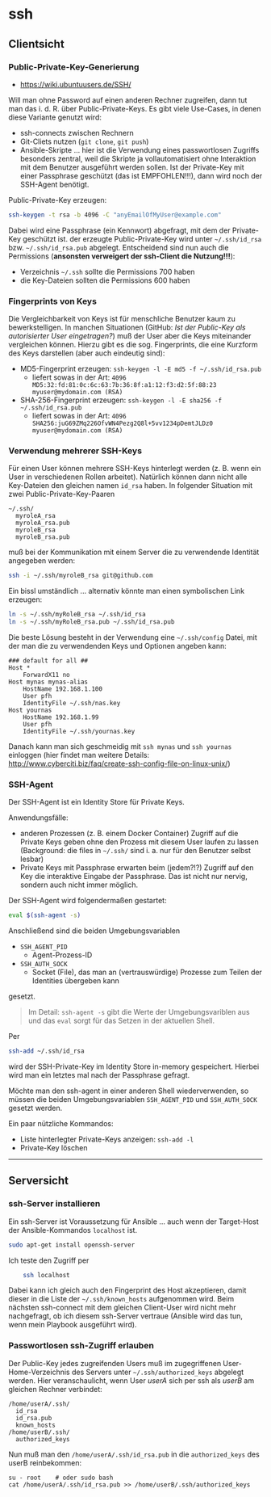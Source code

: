 # ssh

## Clientsicht

### Public-Private-Key-Generierung

* https://wiki.ubuntuusers.de/SSH/

Will man ohne Password auf einen anderen Rechner zugreifen, dann tut man das i. d. R. über Public-Private-Keys. Es gibt viele Use-Cases, in denen diese Variante genutzt wird:

* ssh-connects zwischen Rechnern
* Git-Cliets nutzen (``git clone``, ``git push``)
* Ansible-Skripte ... hier ist die Verwendung eines passwortlosen Zugriffs besonders zentral, weil die Skripte ja vollautomatisiert ohne Interaktion mit dem Benutzer ausgeführt werden sollen. Ist der Private-Key mit einer Passphrase geschützt (das ist EMPFOHLEN!!!), dann wird noch der SSH-Agent benötigt.

Public-Private-Key erzeugen:

```bash
ssh-keygen -t rsa -b 4096 -C "anyEmailOfMyUser@example.com"
```

Dabei wird eine Passphrase (ein Kennwort) abgefragt, mit dem der Private-Key geschützt ist. der erzeugte Public-Private-Key wird unter ``~/.ssh/id_rsa`` bzw. ``~/.ssh/id_rsa.pub`` abgelegt. Entscheidend sind nun auch die Permissions (**ansonsten verweigert der ssh-Client die Nutzung!!!**):

* Verzeichnis ``~/.ssh`` sollte die Permissions 700 haben
* die Key-Dateien sollten die Permissions 600 haben

### Fingerprints von Keys

Die Vergleichbarkeit von Keys ist für menschliche Benutzer kaum zu bewerkstelligen. In manchen Situationen (GitHub: *Ist der Public-Key als autorisierter User eingetragen?*) muß der User aber die Keys miteinander vergleichen können. Hierzu gibt es die sog. Fingerprints, die eine Kurzform des Keys darstellen (aber auch eindeutig sind):

* MD5-Fingerprint erzeugen: ``ssh-keygen -l -E md5 -f ~/.ssh/id_rsa.pub``
  * liefert sowas in der Art: ``4096 MD5:32:fd:81:0c:6c:63:7b:36:8f:a1:12:f3:d2:5f:88:23 myuser@mydomain.com (RSA)``
* SHA-256-Fingerprint erzeugen: ``ssh-keygen -l -E sha256 -f ~/.ssh/id_rsa.pub``
  * liefert sowas in der Art: ``4096 SHA256:juG69ZMq226OfvWN4Pezg2Q8l+5vv1234pDemtJLDz0 myuser@mydomain.com (RSA)``

### Verwendung mehrerer SSH-Keys

Für einen User können mehrere SSH-Keys hinterlegt werden (z. B. wenn ein User in verschiedenen Rollen arbeitet). Natürlich können dann nicht alle Key-Dateien den gleichen namen ``id_rsa`` haben. In folgender Situation mit zwei Public-Private-Key-Paaren

    ~/.ssh/
      myroleA_rsa
      myroleA_rsa.pub
      myroleB_rsa
      myroleB_rsa.pub
      
muß bei der Kommunikation mit einem Server die zu verwendende Identität angegeben werden:

```bash
ssh -i ~/.ssh/myroleB_rsa git@github.com
```

Ein bissl umständlich ... alternativ könnte man einen symbolischen Link erzeugen:

```bash
ln -s ~/.ssh/myRoleB_rsa ~/.ssh/id_rsa
ln -s ~/.ssh/myRoleB_rsa.pub ~/.ssh/id_rsa.pub
```

Die beste Lösung besteht in der Verwendung eine ``~/.ssh/config`` Datei, mit der man die zu verwendenden Keys und Optionen angeben kann:

```properties
### default for all ##
Host *
    ForwardX11 no
Host mynas mynas-alias
    HostName 192.168.1.100
    User pfh
    IdentityFile ~/.ssh/nas.key
Host yournas
    HostName 192.168.1.99
    User pfh
    IdentityFile ~/.ssh/yournas.key
```

Danach kann man sich geschmeidig mit ``ssh mynas`` und ``ssh yournas`` einloggen (hier findet man weitere Details: http://www.cyberciti.biz/faq/create-ssh-config-file-on-linux-unix/)

### SSH-Agent

Der SSH-Agent ist ein Identity Store für Private Keys.

Anwendungsfälle:

* anderen Prozessen (z. B. einem Docker Container) Zugriff auf die Private Keys geben ohne den Prozess mit diesem User laufen zu lassen (Background: die files in `~/.ssh/` sind i. a. nur für den Benutzer selbst lesbar)
* Private Keys mit Passphrase erwarten beim (jedem?!?) Zugriff auf den Key die interaktive Eingabe der Passphrase. Das ist nicht nur nervig, sondern auch nicht immer möglich.

Der SSH-Agent wird folgendermaßen gestartet:

```bash
eval $(ssh-agent -s)
```

Anschließend sind die beiden Umgebungsvariablen

* `SSH_AGENT_PID`
  * Agent-Prozess-ID
* `SSH_AUTH_SOCK`
  * Socket (File), das man an (vertrauswürdige) Prozesse zum Teilen der Identities übergeben kann

gesetzt.

> Im Detail: `ssh-agent -s` gibt die Werte der Umgebungsvariblen aus und das `eval` sorgt für das Setzen in der aktuellen Shell.

Per

```bash
ssh-add ~/.ssh/id_rsa
```

wird der SSH-Private-Key im Identity Store in-memory gespeichert. Hierbei wird man ein letztes mal nach der Passphrase gefragt.

Möchte man den ssh-agent in einer anderen Shell wiederverwenden, so müssen die beiden Umgebungsvariablen `SSH_AGENT_PID` und `SSH_AUTH_SOCK` gesetzt werden.

Ein paar nützliche Kommandos:

* Liste hinterlegter Private-Keys anzeigen: `ssh-add -l`
* Private-Key löschen

---

## Serversicht

### ssh-Server installieren

Ein ssh-Server ist Voraussetzung für Ansible ... auch wenn der Target-Host der Ansible-Kommandos ``localhost`` ist.

```bash
sudo apt-get install openssh-server
```

Ich teste den Zugriff per

```bash
    ssh localhost
```

Dabei kann ich gleich auch den Fingerprint des Host akzeptieren, damit dieser in die Liste der ``~/.ssh/known_hosts`` aufgenommen wird. Beim nächsten ssh-connect mit dem gleichen Client-User wird nicht mehr nachgefragt, ob ich diesem ssh-Server vertraue (Ansible wird das tun, wenn mein Playbook ausgeführt wird).

### Passwortlosen ssh-Zugriff erlauben

Der Public-Key jedes zugreifenden Users muß im zugegriffenen User-Home-Verzeichnis des Servers unter ``~/.ssh/authorized_keys`` abgelegt werden. Hier veranschaulicht, wenn User *userA* sich per ssh als *userB* am gleichen Rechner verbindet:

    /home/userA/.ssh/
      id_rsa
      id_rsa.pub
      known_hosts
    /home/userB/.ssh/
      authorized_keys
      
Nun muß man den ``/home/userA/.ssh/id_rsa.pub`` in die ``authorized_keys`` des userB reinbekommen:

    su - root    # oder sudo bash
    cat /home/userA/.ssh/id_rsa.pub >> /home/userB/.ssh/authorized_keys
